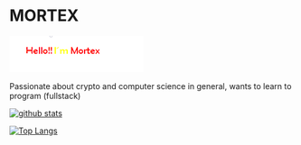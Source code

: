 # MORTEX
![Screenshot](imagen.png.png)

Passionate about crypto and computer science in general, wants to learn to program (fullstack)

[![github stats](https://github-readme-stats.vercel.app/api?username=mr-mortex&count_private=true&show_icons=true&theme=tokyonight)](https://github.com/mr-mortex/github-readme-stats)

[![Top Langs](https://github-readme-stats.vercel.app/api/top-langs/?username=mr-mortexa&layout=compact)](https://github.com/anuraghazra/github-readme-stats)
